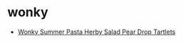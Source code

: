 # wonky

 * [Wonky Summer Pasta Herby Salad Pear Drop Tartlets](../../index/w/wonky-summer-pasta-herby-salad-pear-drop-tartlets-368809.json)
